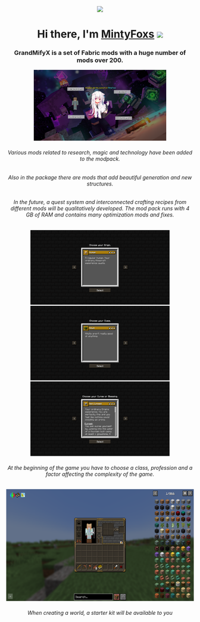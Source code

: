 <div align="center">
<img src="https://user-images.githubusercontent.com/59809670/163719146-5fa65cff-07fe-4d28-8cb8-f52c841dc2b1.png">
</div>
 <h1 align="center">Hi there, I'm <a href="https://vk.com/minty.foxs" target="_blank">MintyFoxs</a> 
<img src="https://github.com/blackcater/blackcater/raw/main/images/Hi.gif" height="32"/></h1>
<h3 align="center">GrandMifyX is a set of Fabric mods with a huge number of mods over 200. </h3>
<div align="center">
<img src="https://github.com/MintyFoxs/GrandMifyX/blob/main/wiki/img-en/2022-04-20_16.28.06.png?raw=true" height="190" weight="338">
</div>

<h6 align="center">Various mods related to research, magic and technology have been added to the modpack.</h6>


<h6 align="center">Also in the package there are mods that add beautiful generation and new structures.</h6>


<h6 align="center">In the future, a quest system and interconnected crafting recipes from different mods will be qualitatively developed. The mod pack runs with 4 GB of RAM and contains many optimization mods and fixes.</h6>
<div align="center">
<img src="https://github.com/MintyFoxs/GrandMifyX/blob/main/wiki/img-en/2022-04-20_16.33.56.png?raw=true" height="200" weight="290">
<img src="https://github.com/MintyFoxs/GrandMifyX/blob/main/wiki/img-en/2022-04-20_16.34.02.png?raw=true" height="200" weight="290">
<img src="https://github.com/MintyFoxs/GrandMifyX/blob/main/wiki/img-en/2022-04-20_16.34.04.png?raw=true" height="200" weight="290">
</div>


<h6 align="center">At the beginning of the game you have to choose a class, profession and a factor affecting the complexity of the game.</h6>
<div align="center">
<img src="https://github.com/MintyFoxs/GrandMifyX/blob/main/wiki/img-en/2022-04-20_16.34.52.png?raw=true" height="300" weight="300">
</div>

<h6 align="center">When creating a world, a starter kit will be available to you</h6>
 


 
